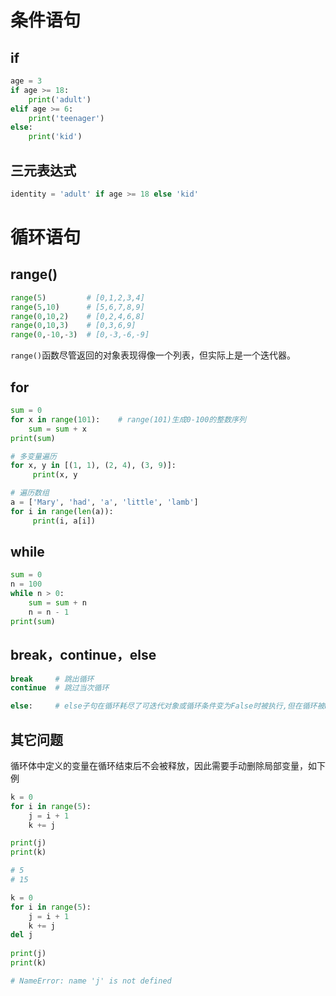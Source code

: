 # 条件语句

## if

```python
age = 3
if age >= 18:
    print('adult')
elif age >= 6:
    print('teenager')
else:
    print('kid')
```



## 三元表达式

```python
identity = 'adult' if age >= 18 else 'kid'
```





# 循环语句

## range()

```python
range(5)         # [0,1,2,3,4]
range(5,10)      # [5,6,7,8,9]
range(0,10,2)    # [0,2,4,6,8]
range(0,10,3)    # [0,3,6,9]
range(0,-10,-3)  # [0,-3,-6,-9]
```

`range()`函数尽管返回的对象表现得像一个列表，但实际上是一个迭代器。



## for

```python
sum = 0
for x in range(101):	# range(101)生成0-100的整数序列
    sum = sum + x
print(sum) 
```

```python
# 多变量遍历
for x, y in [(1, 1), (2, 4), (3, 9)]:
     print(x, y
```

```python
# 遍历数组
a = ['Mary', 'had', 'a', 'little', 'lamb']
for i in range(len(a)):
     print(i, a[i])
```



## while

```python
sum = 0
n = 100
while n > 0:
    sum = sum + n
    n = n - 1
print(sum)
```



## break，continue，else

```python
break	  # 跳出循环
continue  # 跳过当次循环

else:     # else子句在循环耗尽了可迭代对象或循环条件变为False时被执行,但在循环被break语句终止时不会执行
```



## 其它问题

循环体中定义的变量在循环结束后不会被释放，因此需要手动删除局部变量，如下例

```python
k = 0
for i in range(5):
    j = i + 1
    k += j

print(j)
print(k)

# 5
# 15
```

```python
k = 0
for i in range(5):
    j = i + 1
    k += j
del j
    
print(j)
print(k)

# NameError: name 'j' is not defined
```

